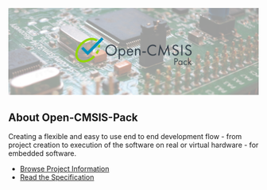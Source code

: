 ![Open-CMSIS-Pack](/profile/CMSIS-STdevboard-overlay.png)

## About Open-CMSIS-Pack

Creating a flexible and easy to use end to end development flow - from project creation to execution of the software on real or virtual hardware - for embedded software.

* [Browse Project Information](https://linaro.atlassian.net/wiki/spaces/CMSIS/overview?homepageId=18851201976)
* [Read the Specification](https://open-cmsis-pack.github.io/Open-CMSIS-Pack-Spec/main/html/index.html)
